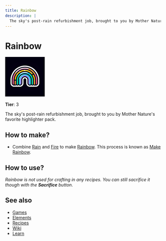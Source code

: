 ```yaml
---
title: Rainbow
description: |
  The sky's post-rain refurbishment job, brought to you by Mother Nature's favorite highlighter pack.
---
```

# Rainbow

![](../images/item.rainbow.png)

**Tier**: 3

The sky's post-rain refurbishment job, brought to you by Mother Nature's favorite highlighter pack.

## How to make?

* Combine [Rain](/wiki/elements/rain) and [Fire](/wiki/elements/fire) to make [Rainbow](/wiki/elements/rainbow). This process is known as [Make Rainbow](/wiki/recipes/make-rainbow).

## How to use?

_Rainbow is not used for crafting in any recipes. You can still sacrifice it though with the **Sacrifice** button._

## See also

* [Games](/wiki/games)
* [Elements](/wiki/elements)
* [Recipes](/wiki/recipes)
* [Wiki](/wiki/index)
* [Learn](/learn/index)